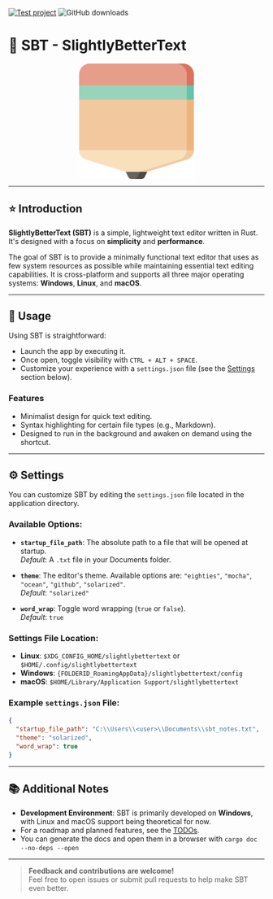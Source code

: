 [![Test project](https://github.com/Benji377/SlightlyBetterText/actions/workflows/tests.yml/badge.svg)](https://github.com/Benji377/SlightlyBetterText/actions/workflows/tests.yml)
![GitHub downloads](https://img.shields.io/github/downloads/Benji377/SlightlyBetterText/total?label=Downloads)

# :pencil: SBT - SlightlyBetterText

<div align="center">
  <img src="https://raw.githubusercontent.com/Benji377/SlightlyBetterText/refs/heads/main/src/assets/images/logo.svg" alt="Logo" style="width: 45%; max-width: 400px; vertical-align: middle;">
</div>

---

## :star: Introduction
**SlightlyBetterText (SBT)** is a simple, lightweight text editor written in Rust. It's designed with a focus on **simplicity** and **performance**.

The goal of SBT is to provide a minimally functional text editor that uses as few system resources as possible while maintaining essential text editing capabilities. It is cross-platform and supports all three major operating systems: **Windows**, **Linux**, and **macOS**.

---

## :rocket: Usage
Using SBT is straightforward:
- Launch the app by executing it.
- Once open, toggle visibility with `CTRL + ALT + SPACE`.
- Customize your experience with a `settings.json` file (see the [Settings](#gear-settings) section below).

### Features
- Minimalist design for quick text editing.
- Syntax highlighting for certain file types (e.g., Markdown).
- Designed to run in the background and awaken on demand using the shortcut.

---

## :gear: Settings
You can customize SBT by editing the `settings.json` file located in the application directory. 

### Available Options:
- **`startup_file_path`**: The absolute path to a file that will be opened at startup.  
  _Default_: A `.txt` file in your Documents folder.
  
- **`theme`**: The editor's theme. Available options are: `"eighties"`, `"mocha"`, `"ocean"`, `"github"`, `"solarized"`.  
  _Default_: `"solarized"`

- **`word_wrap`**: Toggle word wrapping (`true` or `false`).  
  _Default_: `true`

### Settings File Location:
- **Linux**: `$XDG_CONFIG_HOME/slightlybettertext` or `$HOME/.config/slightlybettertext`
- **Windows**: `{FOLDERID_RoamingAppData}/slightlybettertext/config`
- **macOS**: `$HOME/Library/Application Support/slightlybettertext`

### Example `settings.json` File:
```json
{
  "startup_file_path": "C:\\Users\\<user>\\Documents\\sbt_notes.txt",
  "theme": "solarized",
  "word_wrap": true
}
```

---

## :books: Additional Notes
- **Development Environment**: SBT is primarily developed on **Windows**, with Linux and macOS support being theoretical for now.
- For a roadmap and planned features, see the [TODOs](TODO.md).
- You can generate the docs and open them in a browser with `cargo doc --no-deps --open`

---

> **Feedback and contributions are welcome!**  
> Feel free to open issues or submit pull requests to help make SBT even better.
